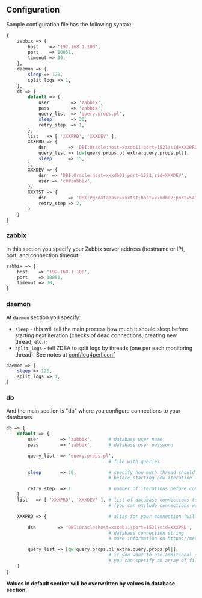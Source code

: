 ## Configuration

Sample configuration file has the following syntax:

```perl
{
    zabbix => {
        host    => '192.168.1.100',
        port    => 10051,
        timeout => 30,
    },
    daemon => {
        sleep => 120,
        split_logs => 1,
    },
    db => {
        default => {
            user        => 'zabbix',
            pass        => 'zabbix',
            query_list  => 'query.props.pl',
            sleep       => 30,
            retry_step  => 1,
        },
        list   => [ 'XXXPRD', 'XXXDEV' ],
        XXXPRD => {
            dsn        => 'DBI:Oracle:host=xxxdb11;port=1521;sid=XXXPRD',
            query_list => [qw|query.props.pl extra.query.props.pl|],
            sleep      => 15,
        },
        XXXDEV => {
            dsn  => 'DBI:Oracle:host=xxxdb01;port=1521;sid=XXXDEV',
            user => 'c##zabbix',
        },
        XXXTST => {
            dsn        => 'DBI:Pg:database=xxxtst;host=xxxdb02;port=5432',
            retry_step => 2,
        }
    }
}
```

### zabbix

In this section you specify your Zabbix server address (hostname or IP), port, and connection timeout.

```perl
zabbix => {
    host    => '192.168.1.100',
    port    => 10051,
    timeout => 30,
}
```

### daemon

At `daemon` section you specify:
- `sleep` - this will tell the main process how much it should sleep before starting next iteration (checks of dead connections, creating new thread, etc.);
- `split_logs` - tell ZDBA to split logs by threads (one per each monitoring thread). See notes at [conf/log4perl.conf](../conf/log4perl.conf)

```perl
daemon => {
    sleep => 120,
    split_logs => 1,
}
```

### db

And the main section is "db" where you configure connections to your databases.

```perl
db => {
    default => {
        user        => 'zabbix',      # database user name
        pass        => 'zabbix',      # database user password

        query_list  => 'query.props.pl',
                                      # file with queries

        sleep       => 30,            # specify how much thread should sleep
                                      # before starting new iteration (run queries against database)

        retry_step  => 1              # number of iterations before connection will be restored after failure
    }
    list   => [ 'XXXPRD', 'XXXDEV' ], # list of database connections to use
                                      # (you can exclude connections without deleting their configuration from file)

    XXXPRD => {                       # alias for your connection (will be used as host name to send to Zabbix)

        dsn        => 'DBI:Oracle:host=xxxdb11;port=1521;sid=XXXPRD',
                                      # database connection string
                                      # more information on https://metacpan.org/pod/DBI#parse_dsn

        query_list => [qw|query.props.pl extra.query.props.pl|],
                                      # if you want to use additional query list
                                      # you can specify an array of files (paths are relative to config file)
    }
}
```

**Values in default section will be overwritten by values in database section.**
